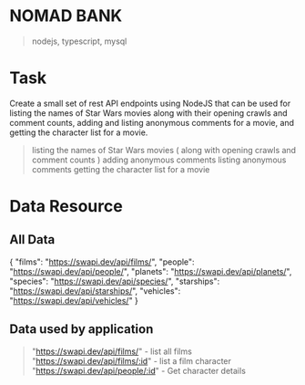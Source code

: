 # NOMAD BANK

> nodejs, typescript, mysql

# Task
Create a small set of rest API endpoints using NodeJS that can be used for listing the names of Star Wars movies 
along with their opening crawls and comment counts, adding and listing anonymous comments for a movie,
and getting the character list for a movie.

> listing the names of Star Wars movies ( along with opening crawls and comment counts )
> adding anonymous comments
> listing anonymous comments
> getting the character list for a movie



# Data Resource 
## All Data
{
    "films": "https://swapi.dev/api/films/",
    "people": "https://swapi.dev/api/people/",
    "planets": "https://swapi.dev/api/planets/",
    "species": "https://swapi.dev/api/species/",
    "starships": "https://swapi.dev/api/starships/",
    "vehicles": "https://swapi.dev/api/vehicles/"
}

## Data used by application

> "https://swapi.dev/api/films/" - list all films
> "https://swapi.dev/api/films/:id" - list a film character 
> "https://swapi.dev/api/people/:id" -  Get character details